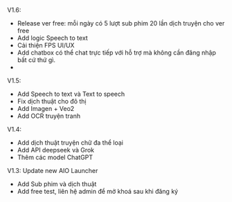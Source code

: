 V1.6:
- Release ver free: mỗi ngày có 5 lượt sub phim 20 lần dịch truyện cho ver free
- Add logic Speech to text
- Cải thiện FPS UI/UX
- Add chatbox có thể chat trực tiếp với hỗ trợ mà không cần đăng nhập bất cứ thứ gì.
- 
V1.5:
- Add Speech to text và Text to speech
- Fix dịch thuật cho đô thị
- Add Imagen + Veo2
- Add OCR truyện tranh

V1.4:
- Add dịch thuật truyện chữ đa thể loại
- Add API deepseek và Grok
- Thêm các model ChatGPT

V1.3:
Update new AIO Launcher
+ Add Sub phim và dịch thuật
+ Add  free test, liên hệ admin để mở khoá sau khi đăng ký
